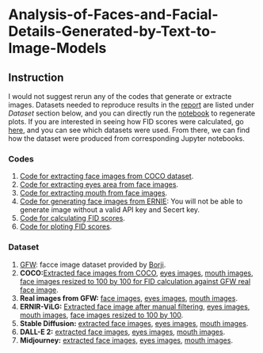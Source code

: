 # Analysis-of-Faces-and-Facial-Details-Generated-by-Text-to-Image-Models

## Instruction

I would not suggest rerun any of the codes that generate or extracte images. Datasets needed to reproduce results in the [report](https://github.com/XiaonaZhou/Analysis-of-Faces-and-Facial-Details-Generated-by-Text-to-Image-Models/blob/main/CS5824_Analysis_on_the_new_state_of_the_art_model_ERNIE_ViLG_project.pdf) are listed under *Dataset* section below, and you can directly run the [notebook](https://github.com/XiaonaZhou/Analysis-of-Faces-and-Facial-Details-Generated-by-Text-to-Image-Models/blob/main/ERNIE_ViLG_analysis/FID_score_plot.ipynb) to regenerate plots. If you are interested in seeing how FID scores were calculated, go [here](https://github.com/XiaonaZhou/Analysis-of-Faces-and-Facial-Details-Generated-by-Text-to-Image-Models/blob/main/ERNIE_ViLG_analysis/FID_score_Real_and_ERNIE.ipynb), and you can see which datasets were used. From there, we can find how the dataset were produced from corresponding Jupyter notebooks. 

### Codes
1. [Code for extracting face images from COCO dataset](https://github.com/XiaonaZhou/Analysis-of-Faces-and-Facial-Details-Generated-by-Text-to-Image-Models/blob/main/Extract_faces_from_COCO_dataset.ipynb).
2. [Code for extracting eyes area from face images](https://github.com/XiaonaZhou/Analysis-of-Faces-and-Facial-Details-Generated-by-Text-to-Image-Models/blob/main/ERNIE_ViLG_analysis/eyes_extraction.ipynb).
3. [Code for extracting mouth from face images](https://github.com/XiaonaZhou/Analysis-of-Faces-and-Facial-Details-Generated-by-Text-to-Image-Models/blob/main/ERNIE_ViLG_analysis/mouth_extraction.ipynb).
4. [Code for generating face images from ERNIE](https://github.com/XiaonaZhou/Analysis-of-Faces-and-Facial-Details-Generated-by-Text-to-Image-Models/blob/main/ERNIE_ViLG_analysis/ERNIE_ViLG_Face_Image_Generation.ipynb): You will not be able to generate image without a valid API key and Secert key. 
5. [Code for calculating FID scores](https://github.com/XiaonaZhou/Analysis-of-Faces-and-Facial-Details-Generated-by-Text-to-Image-Models/blob/main/ERNIE_ViLG_analysis/FID_score_Real_and_ERNIE.ipynb).
6. [Code for ploting FID scores](https://github.com/XiaonaZhou/Analysis-of-Faces-and-Facial-Details-Generated-by-Text-to-Image-Models/blob/main/ERNIE_ViLG_analysis/FID_score_plot.ipynb).

### Dataset
1. [GFW](https://github.com/XiaonaZhou/Analysis-of-Faces-and-Facial-Details-Generated-by-Text-to-Image-Models/tree/main/ERNIE_ViLG_analysis/GFW): facce image dataset provided by [Borji](https://arxiv.org/abs/2210.00586).
2. **COCO:**[Extracted face images from COCO](https://github.com/XiaonaZhou/Analysis-of-Faces-and-Facial-Details-Generated-by-Text-to-Image-Models/tree/main/extracted_faces_from_COCO), [eyes images](), [mouth images](), [face images resized to 100 by 100 for FID calculation against GFW real face image](https://github.com/XiaonaZhou/Analysis-of-Faces-and-Facial-Details-Generated-by-Text-to-Image-Models/tree/main/ERNIE_ViLG_analysis/extracted_face_from_COCO_100_by_100). 
3. **Real images from GFW:** [face images](https://github.com/XiaonaZhou/Analysis-of-Faces-and-Facial-Details-Generated-by-Text-to-Image-Models/tree/main/ERNIE_ViLG_analysis/GFW/real_faces), [eyes images](https://github.com/XiaonaZhou/Analysis-of-Faces-and-Facial-Details-Generated-by-Text-to-Image-Models/tree/main/ERNIE_ViLG_analysis/extracted_real_eyes_GFW), [mouth images](https://github.com/XiaonaZhou/Analysis-of-Faces-and-Facial-Details-Generated-by-Text-to-Image-Models/tree/main/ERNIE_ViLG_analysis/extracted_real_mouth_GFW).
4. **ERNIR-ViLG:** [Extracted face image after manual filtering](https://github.com/XiaonaZhou/Analysis-of-Faces-and-Facial-Details-Generated-by-Text-to-Image-Models/tree/main/ERNIE_ViLG_analysis/combined_filtered_generated_faces), [eyes images](https://github.com/XiaonaZhou/Analysis-of-Faces-and-Facial-Details-Generated-by-Text-to-Image-Models/tree/main/ERNIE_ViLG_analysis/extracted_eyes_ERNIE), [mouth images](https://github.com/XiaonaZhou/Analysis-of-Faces-and-Facial-Details-Generated-by-Text-to-Image-Models/tree/main/ERNIE_ViLG_analysis/extracted_mouth_ERNIE), [face images resized to 100 by 100](https://github.com/XiaonaZhou/Analysis-of-Faces-and-Facial-Details-Generated-by-Text-to-Image-Models/tree/main/ERNIE_ViLG_analysis/combined_filtered_generated_faces_100_by_100).
5. **Stable Diffusion:** [extracted face images](https://github.com/XiaonaZhou/Analysis-of-Faces-and-Facial-Details-Generated-by-Text-to-Image-Models/tree/main/ERNIE_ViLG_analysis/GFW/StableDiffusion), [eyes images](https://github.com/XiaonaZhou/Analysis-of-Faces-and-Facial-Details-Generated-by-Text-to-Image-Models/tree/main/ERNIE_ViLG_analysis/extracted_generated_eyes_St_D), [mouth images](https://github.com/XiaonaZhou/Analysis-of-Faces-and-Facial-Details-Generated-by-Text-to-Image-Models/tree/main/ERNIE_ViLG_analysis/extracted_generated_mouth_St_D).
6. **DALL-E 2:** [extracted face images](https://github.com/XiaonaZhou/Analysis-of-Faces-and-Facial-Details-Generated-by-Text-to-Image-Models/tree/main/ERNIE_ViLG_analysis/GFW/DALLE2), [eyes images](https://github.com/XiaonaZhou/Analysis-of-Faces-and-Facial-Details-Generated-by-Text-to-Image-Models/tree/main/ERNIE_ViLG_analysis/extracted_generated_eyes_DALLE2), [mouth images](https://github.com/XiaonaZhou/Analysis-of-Faces-and-Facial-Details-Generated-by-Text-to-Image-Models/tree/main/ERNIE_ViLG_analysis/extracted_generated_mouth_DALLE2).
7. **Midjourney:** [extracted face images](https://github.com/XiaonaZhou/Analysis-of-Faces-and-Facial-Details-Generated-by-Text-to-Image-Models/tree/main/ERNIE_ViLG_analysis/GFW/Midjourney), [eyes images](https://github.com/XiaonaZhou/Analysis-of-Faces-and-Facial-Details-Generated-by-Text-to-Image-Models/tree/main/ERNIE_ViLG_analysis/extracted_generated_eyes_Mid), [mouth images](https://github.com/XiaonaZhou/Analysis-of-Faces-and-Facial-Details-Generated-by-Text-to-Image-Models/tree/main/ERNIE_ViLG_analysis/extracted_generated_mouth_Mid).





